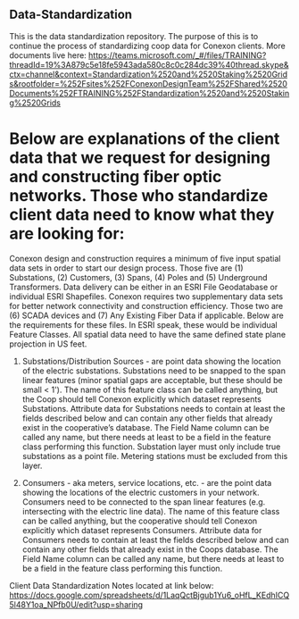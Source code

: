 ## Data-Standardization

This is the data standardization repository. The purpose of this is to continue the process of standardizing coop data for Conexon clients. More documents live here:
https://teams.microsoft.com/_#/files/TRAINING?threadId=19%3A879c5e18fe5943ada580c8c0c284dc39%40thread.skype&ctx=channel&context=Standardization%2520and%2520Staking%2520Grids&rootfolder=%252Fsites%252FConexonDesignTeam%252FShared%2520Documents%252FTRAINING%252FStandardization%2520and%2520Staking%2520Grids

# Below are explanations of the client data that we request for designing and constructing fiber optic networks. Those who standardize client data need to know what they are looking for:

Conexon design and construction requires a minimum of five input spatial data sets in order to start our design process. Those five are (1) Substations, (2) Customers, (3) Spans, (4) Poles and (5) Underground Transformers. Data delivery can be either in an ESRI File Geodatabase or individual ESRI Shapefiles. 
Conexon requires two supplementary data sets for better network connectivity and construction efficiency. Those two are (6) SCADA devices and (7) Any Existing Fiber Data if applicable.
Below are the requirements for these files. In ESRI speak, these would be individual Feature Classes. All spatial data need to have the same defined state plane projection in US feet. 

1.	Substations/Distribution Sources - are point data showing the location of the electric substations. Substations need to be snapped to the span linear features (minor spatial gaps are acceptable, but these should be small < 1'). The name of this feature class can be called anything, but the Coop should tell Conexon explicitly which dataset represents Substations. Attribute data for Substations needs to contain at least the fields described below and can contain any other fields that already exist in the cooperative’s database. The Field Name column can be called any name, but there needs at least to be a field in the feature class performing this function. 
Substation layer must only include true substations as a point file. Metering stations must be excluded from this layer.

2.	Consumers - aka meters, service locations, etc. - are the point data showing the locations of the electric customers in your network. Consumers need to be connected to the span linear features (e.g. intersecting with the electric line data). The name of this feature class can be called anything, but the cooperative should tell Conexon explicitly which dataset represents Consumers. Attribute data for Consumers needs to contain at least the fields described below and can contain any other fields that already exist in the Coops database. The Field Name column can be called any name, but there needs at least to be a field in the feature class performing this function. 

Client Data Standardization Notes located at link below:
https://docs.google.com/spreadsheets/d/1LaqQctBjgub1Yu6_oHfL_KEdhICQ5l48Y1oa_NPfb0U/edit?usp=sharing
